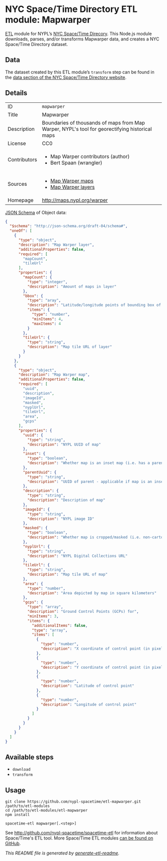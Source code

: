 # NYC Space/Time Directory ETL module: Mapwarper

[ETL](https://en.wikipedia.org/wiki/Extract,_transform,_load) module for NYPL’s [NYC Space/Time Direcory](http://spacetime.nypl.org/). This Node.js module downloads, parses, and/or transforms Mapwarper data, and creates a NYC Space/Time Directory dataset.


## Data

The dataset created by this ETL module’s `transform` step can be found in the [data section of the NYC Space/Time Directory website](http://spacetime.nypl.org/#data-mapwarper).

## Details

<table>
<tbody>

<tr>
<td>ID</td>
<td><code>mapwarper</code></td>
</tr>

<tr>
<td>Title</td>
<td>Mapwarper</td>
</tr>

<tr>
<td>Description</td>
<td>Boundaries of thousands of maps from Map Warper, NYPL's tool for georectifying historical maps</td>
</tr>

<tr>
<td>License</td>
<td>CC0</td>
</tr>

<tr>
<td>Contributors</td>
<td><ul><li>Map Warper contributors (author)</li><li>Bert Spaan (wrangler)</li></ul></td>
</tr>

<tr>
<td>Sources</td>
<td><ul><li><a href="http://maps.nypl.org/warper/maps.json">Map Warper maps</a></li><li><a href="http://maps.nypl.org/warper/layers.json">Map Warper layers</a></li></ul></td>
</tr>

<tr>
<td>Homepage</td>
<td><a href="http://maps.nypl.org/warper">http://maps.nypl.org/warper</a></td>
</tr>
</tbody>
</table>

[JSON Schema](http://json-schema.org/) of Object data:

```json
{
  "$schema": "http://json-schema.org/draft-04/schema#",
  "oneOf": [
    {
      "type": "object",
      "description": "Map Warper layer",
      "additionalProperties": false,
      "required": [
        "mapCount",
        "tileUrl"
      ],
      "properties": {
        "mapCount": {
          "type": "integer",
          "description": "Amount of maps in layer"
        },
        "bbox": {
          "type": "aray",
          "description": "Latitude/longitude points of bounding box of layer",
          "items": {
            "type": "number",
            "minItems": 4,
            "maxItems": 4
          }
        },
        "tileUrl": {
          "type": "string",
          "description": "Map tile URL of layer"
        }
      }
    },
    {
      "type": "object",
      "description": "Map Warper map",
      "additionalProperties": false,
      "required": [
        "uuid",
        "description",
        "imageId",
        "masked",
        "nyplUrl",
        "tileUrl",
        "area",
        "gcps"
      ],
      "properties": {
        "uuid": {
          "type": "string",
          "description": "NYPL UUID of map"
        },
        "inset": {
          "type": "boolean",
          "description": "Whether map is an inset map (i.e. has a parent map containing multiple maps)"
        },
        "parentUuid": {
          "type": "string",
          "description": "UUID of parent - applicable if map is an inset"
        },
        "description": {
          "type": "string",
          "description": "Description of map"
        },
        "imageId": {
          "type": "string",
          "description": "NYPL image ID"
        },
        "masked": {
          "type": "boolean",
          "description": "Whether map is cropped/masked (i.e. non-cartographic parts cut away)"
        },
        "nyplUrl": {
          "type": "string",
          "description": "NYPL Digital Collections URL"
        },
        "tileUrl": {
          "type": "string",
          "description": "Map tile URL of map"
        },
        "area": {
          "type": "number",
          "description": "Area depicted by map in square kilometers"
        },
        "gcps": {
          "type": "array",
          "description": "Ground Control Points (GCPs) for",
          "minItems": 3,
          "items": {
            "additionalItems": false,
            "type": "array",
            "items": [
              {
                "type": "number",
                "description": "X coordinate of control point (in pixels) on original scanned map"
              },
              {
                "type": "number",
                "description": "Y coordinate of control point (in pixels) on original scanned map"
              },
              {
                "type": "number",
                "description": "Latitude of control point"
              },
              {
                "type": "number",
                "description": "Longitude of control point"
              }
            ]
          }
        }
      }
    }
  ]
}
```

## Available steps

  - `download`
  - `transform`

## Usage

```
git clone https://github.com/nypl-spacetime/etl-mapwarper.git /path/to/etl-modules
cd /path/to/etl-modules/etl-mapwarper
npm install

spacetime-etl mapwarper[.<step>]
```

See http://github.com/nypl-spacetime/spacetime-etl for information about Space/Time's ETL tool. More Space/Time ETL modules [can be found on GitHub](https://github.com/search?utf8=%E2%9C%93&q=org%3Anypl-spacetime+etl-&type=Repositories&ref=advsearch&l=&l=).

_This README file is generated by [generate-etl-readme](https://github.com/nypl-spacetime/generate-etl-readme)._
